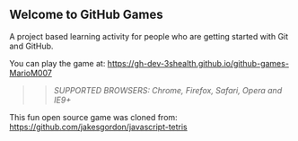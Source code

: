 ## Welcome to GitHub Games

A project based learning activity for people who are getting started with Git and GitHub.

You can play the game at: https://gh-dev-3shealth.github.io/github-games-MarioM007

>> _*SUPPORTED BROWSERS*: Chrome, Firefox, Safari, Opera and IE9+_

This fun open source game was cloned from: https://github.com/jakesgordon/javascript-tetris

